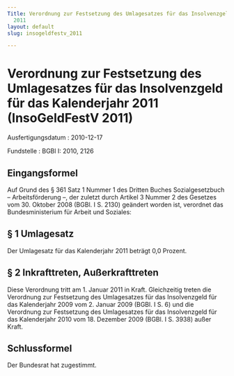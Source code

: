 ```yaml
---
Title: Verordnung zur Festsetzung des Umlagesatzes für das Insolvenzgeld für das Kalenderjahr
  2011
layout: default
slug: insogeldfestv_2011

---
```


# Verordnung zur Festsetzung des Umlagesatzes für das Insolvenzgeld für das Kalenderjahr 2011 (InsoGeldFestV 2011)

Ausfertigungsdatum
:   2010-12-17

Fundstelle
:   BGBl I: 2010, 2126


## Eingangsformel

Auf Grund des § 361 Satz 1 Nummer 1 des Dritten Buches
Sozialgesetzbuch – Arbeitsförderung –, der zuletzt durch Artikel 3
Nummer 2 des Gesetzes vom 30. Oktober 2008 (BGBl. I S. 2130) geändert
worden ist, verordnet das Bundesministerium für Arbeit und Soziales:


## § 1 Umlagesatz

Der Umlagesatz für das Kalenderjahr 2011 beträgt 0,0 Prozent.


## § 2 Inkrafttreten, Außerkrafttreten

Diese Verordnung tritt am 1. Januar 2011 in Kraft. Gleichzeitig treten
die Verordnung zur Festsetzung des Umlagesatzes für das Insolvenzgeld
für das Kalenderjahr 2009 vom 2. Januar 2009 (BGBl. I S. 6) und die
Verordnung zur Festsetzung des Umlagesatzes für das Insolvenzgeld für
das Kalenderjahr 2010 vom 18. Dezember 2009 (BGBl. I S. 3938) außer
Kraft.


## Schlussformel

Der Bundesrat hat zugestimmt.

